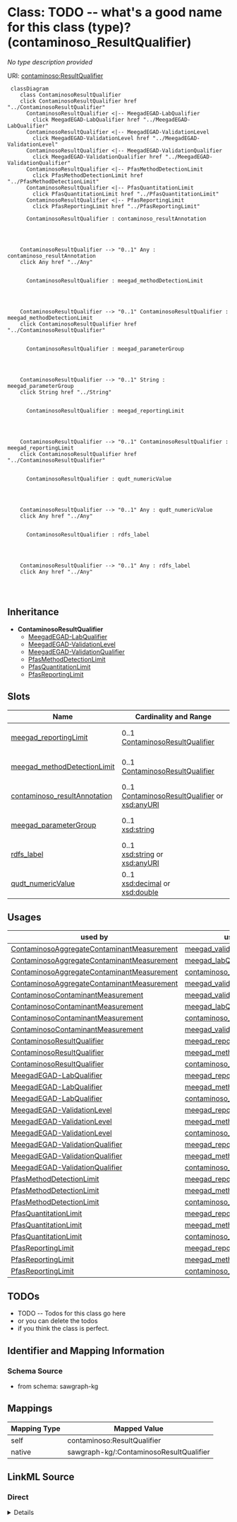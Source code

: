 

# Class: TODO -- what's a good name for this class (type)? (contaminoso_ResultQualifier)


_No type description provided_





URI: [contaminoso:ResultQualifier](http://sawgraph.spatialai.org/v1/contaminoso#ResultQualifier)






```mermaid
 classDiagram
    class ContaminosoResultQualifier
    click ContaminosoResultQualifier href "../ContaminosoResultQualifier"
      ContaminosoResultQualifier <|-- MeegadEGAD-LabQualifier
        click MeegadEGAD-LabQualifier href "../MeegadEGAD-LabQualifier"
      ContaminosoResultQualifier <|-- MeegadEGAD-ValidationLevel
        click MeegadEGAD-ValidationLevel href "../MeegadEGAD-ValidationLevel"
      ContaminosoResultQualifier <|-- MeegadEGAD-ValidationQualifier
        click MeegadEGAD-ValidationQualifier href "../MeegadEGAD-ValidationQualifier"
      ContaminosoResultQualifier <|-- PfasMethodDetectionLimit
        click PfasMethodDetectionLimit href "../PfasMethodDetectionLimit"
      ContaminosoResultQualifier <|-- PfasQuantitationLimit
        click PfasQuantitationLimit href "../PfasQuantitationLimit"
      ContaminosoResultQualifier <|-- PfasReportingLimit
        click PfasReportingLimit href "../PfasReportingLimit"
      
      ContaminosoResultQualifier : contaminoso_resultAnnotation
        
          
    
    
    ContaminosoResultQualifier --> "0..1" Any : contaminoso_resultAnnotation
    click Any href "../Any"

        
      ContaminosoResultQualifier : meegad_methodDetectionLimit
        
          
    
    
    ContaminosoResultQualifier --> "0..1" ContaminosoResultQualifier : meegad_methodDetectionLimit
    click ContaminosoResultQualifier href "../ContaminosoResultQualifier"

        
      ContaminosoResultQualifier : meegad_parameterGroup
        
          
    
    
    ContaminosoResultQualifier --> "0..1" String : meegad_parameterGroup
    click String href "../String"

        
      ContaminosoResultQualifier : meegad_reportingLimit
        
          
    
    
    ContaminosoResultQualifier --> "0..1" ContaminosoResultQualifier : meegad_reportingLimit
    click ContaminosoResultQualifier href "../ContaminosoResultQualifier"

        
      ContaminosoResultQualifier : qudt_numericValue
        
          
    
    
    ContaminosoResultQualifier --> "0..1" Any : qudt_numericValue
    click Any href "../Any"

        
      ContaminosoResultQualifier : rdfs_label
        
          
    
    
    ContaminosoResultQualifier --> "0..1" Any : rdfs_label
    click Any href "../Any"

        
      
```





## Inheritance
* **ContaminosoResultQualifier**
    * [MeegadEGAD-LabQualifier](../classes/MeegadEGAD-LabQualifier.md)
    * [MeegadEGAD-ValidationLevel](../classes/MeegadEGAD-ValidationLevel.md)
    * [MeegadEGAD-ValidationQualifier](../classes/MeegadEGAD-ValidationQualifier.md)
    * [PfasMethodDetectionLimit](../classes/PfasMethodDetectionLimit.md)
    * [PfasQuantitationLimit](../classes/PfasQuantitationLimit.md)
    * [PfasReportingLimit](../classes/PfasReportingLimit.md)



## Slots

| Name | Cardinality and Range | Description | Inheritance |
| ---  | --- | --- | --- |
| [meegad_reportingLimit](../slots/meegad_reportingLimit.md) | 0..1 <br/> [ContaminosoResultQualifier](../classes/ContaminosoResultQualifier.md) | No slot description provided | direct |
| [meegad_methodDetectionLimit](../slots/meegad_methodDetectionLimit.md) | 0..1 <br/> [ContaminosoResultQualifier](../classes/ContaminosoResultQualifier.md) | No slot description provided | direct |
| [contaminoso_resultAnnotation](../slots/contaminoso_resultAnnotation.md) | 0..1 <br/> [ContaminosoResultQualifier](../classes/ContaminosoResultQualifier.md)&nbsp;or&nbsp;<br />[xsd:anyURI](http://www.w3.org/2001/XMLSchema#anyURI) | No slot description provided | direct |
| [meegad_parameterGroup](../slots/meegad_parameterGroup.md) | 0..1 <br/> [xsd:string](http://www.w3.org/2001/XMLSchema#string) | No slot description provided | direct |
| [rdfs_label](../slots/rdfs_label.md) | 0..1 <br/> [xsd:string](http://www.w3.org/2001/XMLSchema#string)&nbsp;or&nbsp;<br />[xsd:anyURI](http://www.w3.org/2001/XMLSchema#anyURI) | No slot description provided | direct |
| [qudt_numericValue](../slots/qudt_numericValue.md) | 0..1 <br/> [xsd:decimal](http://www.w3.org/2001/XMLSchema#decimal)&nbsp;or&nbsp;<br />[xsd:double](http://www.w3.org/2001/XMLSchema#double) | No slot description provided | direct |





## Usages

| used by | used in | type | used |
| ---  | --- | --- | --- |
| [ContaminosoAggregateContaminantMeasurement](../classes/ContaminosoAggregateContaminantMeasurement.md) | [meegad_validationQualifier](../slots/meegad_validationQualifier.md) | any_of[range] | [ContaminosoResultQualifier](../classes/ContaminosoResultQualifier.md) |
| [ContaminosoAggregateContaminantMeasurement](../classes/ContaminosoAggregateContaminantMeasurement.md) | [meegad_labQualifier](../slots/meegad_labQualifier.md) | range | [ContaminosoResultQualifier](../classes/ContaminosoResultQualifier.md) |
| [ContaminosoAggregateContaminantMeasurement](../classes/ContaminosoAggregateContaminantMeasurement.md) | [contaminoso_resultAnnotation](../slots/contaminoso_resultAnnotation.md) | any_of[range] | [ContaminosoResultQualifier](../classes/ContaminosoResultQualifier.md) |
| [ContaminosoAggregateContaminantMeasurement](../classes/ContaminosoAggregateContaminantMeasurement.md) | [meegad_validationLevel](../slots/meegad_validationLevel.md) | any_of[range] | [ContaminosoResultQualifier](../classes/ContaminosoResultQualifier.md) |
| [ContaminosoContaminantMeasurement](../classes/ContaminosoContaminantMeasurement.md) | [meegad_validationQualifier](../slots/meegad_validationQualifier.md) | any_of[range] | [ContaminosoResultQualifier](../classes/ContaminosoResultQualifier.md) |
| [ContaminosoContaminantMeasurement](../classes/ContaminosoContaminantMeasurement.md) | [meegad_labQualifier](../slots/meegad_labQualifier.md) | range | [ContaminosoResultQualifier](../classes/ContaminosoResultQualifier.md) |
| [ContaminosoContaminantMeasurement](../classes/ContaminosoContaminantMeasurement.md) | [contaminoso_resultAnnotation](../slots/contaminoso_resultAnnotation.md) | any_of[range] | [ContaminosoResultQualifier](../classes/ContaminosoResultQualifier.md) |
| [ContaminosoContaminantMeasurement](../classes/ContaminosoContaminantMeasurement.md) | [meegad_validationLevel](../slots/meegad_validationLevel.md) | any_of[range] | [ContaminosoResultQualifier](../classes/ContaminosoResultQualifier.md) |
| [ContaminosoResultQualifier](../classes/ContaminosoResultQualifier.md) | [meegad_reportingLimit](../slots/meegad_reportingLimit.md) | range | [ContaminosoResultQualifier](../classes/ContaminosoResultQualifier.md) |
| [ContaminosoResultQualifier](../classes/ContaminosoResultQualifier.md) | [meegad_methodDetectionLimit](../slots/meegad_methodDetectionLimit.md) | range | [ContaminosoResultQualifier](../classes/ContaminosoResultQualifier.md) |
| [ContaminosoResultQualifier](../classes/ContaminosoResultQualifier.md) | [contaminoso_resultAnnotation](../slots/contaminoso_resultAnnotation.md) | any_of[range] | [ContaminosoResultQualifier](../classes/ContaminosoResultQualifier.md) |
| [MeegadEGAD-LabQualifier](../classes/MeegadEGAD-LabQualifier.md) | [meegad_reportingLimit](../slots/meegad_reportingLimit.md) | range | [ContaminosoResultQualifier](../classes/ContaminosoResultQualifier.md) |
| [MeegadEGAD-LabQualifier](../classes/MeegadEGAD-LabQualifier.md) | [meegad_methodDetectionLimit](../slots/meegad_methodDetectionLimit.md) | range | [ContaminosoResultQualifier](../classes/ContaminosoResultQualifier.md) |
| [MeegadEGAD-LabQualifier](../classes/MeegadEGAD-LabQualifier.md) | [contaminoso_resultAnnotation](../slots/contaminoso_resultAnnotation.md) | any_of[range] | [ContaminosoResultQualifier](../classes/ContaminosoResultQualifier.md) |
| [MeegadEGAD-ValidationLevel](../classes/MeegadEGAD-ValidationLevel.md) | [meegad_reportingLimit](../slots/meegad_reportingLimit.md) | range | [ContaminosoResultQualifier](../classes/ContaminosoResultQualifier.md) |
| [MeegadEGAD-ValidationLevel](../classes/MeegadEGAD-ValidationLevel.md) | [meegad_methodDetectionLimit](../slots/meegad_methodDetectionLimit.md) | range | [ContaminosoResultQualifier](../classes/ContaminosoResultQualifier.md) |
| [MeegadEGAD-ValidationLevel](../classes/MeegadEGAD-ValidationLevel.md) | [contaminoso_resultAnnotation](../slots/contaminoso_resultAnnotation.md) | any_of[range] | [ContaminosoResultQualifier](../classes/ContaminosoResultQualifier.md) |
| [MeegadEGAD-ValidationQualifier](../classes/MeegadEGAD-ValidationQualifier.md) | [meegad_reportingLimit](../slots/meegad_reportingLimit.md) | range | [ContaminosoResultQualifier](../classes/ContaminosoResultQualifier.md) |
| [MeegadEGAD-ValidationQualifier](../classes/MeegadEGAD-ValidationQualifier.md) | [meegad_methodDetectionLimit](../slots/meegad_methodDetectionLimit.md) | range | [ContaminosoResultQualifier](../classes/ContaminosoResultQualifier.md) |
| [MeegadEGAD-ValidationQualifier](../classes/MeegadEGAD-ValidationQualifier.md) | [contaminoso_resultAnnotation](../slots/contaminoso_resultAnnotation.md) | any_of[range] | [ContaminosoResultQualifier](../classes/ContaminosoResultQualifier.md) |
| [PfasMethodDetectionLimit](../classes/PfasMethodDetectionLimit.md) | [meegad_reportingLimit](../slots/meegad_reportingLimit.md) | range | [ContaminosoResultQualifier](../classes/ContaminosoResultQualifier.md) |
| [PfasMethodDetectionLimit](../classes/PfasMethodDetectionLimit.md) | [meegad_methodDetectionLimit](../slots/meegad_methodDetectionLimit.md) | range | [ContaminosoResultQualifier](../classes/ContaminosoResultQualifier.md) |
| [PfasMethodDetectionLimit](../classes/PfasMethodDetectionLimit.md) | [contaminoso_resultAnnotation](../slots/contaminoso_resultAnnotation.md) | any_of[range] | [ContaminosoResultQualifier](../classes/ContaminosoResultQualifier.md) |
| [PfasQuantitationLimit](../classes/PfasQuantitationLimit.md) | [meegad_reportingLimit](../slots/meegad_reportingLimit.md) | range | [ContaminosoResultQualifier](../classes/ContaminosoResultQualifier.md) |
| [PfasQuantitationLimit](../classes/PfasQuantitationLimit.md) | [meegad_methodDetectionLimit](../slots/meegad_methodDetectionLimit.md) | range | [ContaminosoResultQualifier](../classes/ContaminosoResultQualifier.md) |
| [PfasQuantitationLimit](../classes/PfasQuantitationLimit.md) | [contaminoso_resultAnnotation](../slots/contaminoso_resultAnnotation.md) | any_of[range] | [ContaminosoResultQualifier](../classes/ContaminosoResultQualifier.md) |
| [PfasReportingLimit](../classes/PfasReportingLimit.md) | [meegad_reportingLimit](../slots/meegad_reportingLimit.md) | range | [ContaminosoResultQualifier](../classes/ContaminosoResultQualifier.md) |
| [PfasReportingLimit](../classes/PfasReportingLimit.md) | [meegad_methodDetectionLimit](../slots/meegad_methodDetectionLimit.md) | range | [ContaminosoResultQualifier](../classes/ContaminosoResultQualifier.md) |
| [PfasReportingLimit](../classes/PfasReportingLimit.md) | [contaminoso_resultAnnotation](../slots/contaminoso_resultAnnotation.md) | any_of[range] | [ContaminosoResultQualifier](../classes/ContaminosoResultQualifier.md) |






## TODOs

* TODO -- Todos for this class go here
* or you can delete the todos
* if you think the class is perfect.

## Identifier and Mapping Information







### Schema Source


* from schema: sawgraph-kg




## Mappings

| Mapping Type | Mapped Value |
| ---  | ---  |
| self | contaminoso:ResultQualifier |
| native | sawgraph-kg/:ContaminosoResultQualifier |







## LinkML Source

<!-- TODO: investigate https://stackoverflow.com/questions/37606292/how-to-create-tabbed-code-blocks-in-mkdocs-or-sphinx -->

### Direct

<details>
```yaml
name: contaminoso_ResultQualifier
description: No type description provided
title: TODO -- what's a good name for this class (type)?
todos:
- TODO -- Todos for this class go here
- or you can delete the todos
- if you think the class is perfect.
notes:
- Class with 283825 occurences.
from_schema: sawgraph-kg
rank: 1000
slots:
- meegad_reportingLimit
- meegad_methodDetectionLimit
- contaminoso_resultAnnotation
- meegad_parameterGroup
- rdfs_label
- qudt_numericValue
class_uri: contaminoso:ResultQualifier

```
</details>

### Induced

<details>
```yaml
name: contaminoso_ResultQualifier
description: No type description provided
title: TODO -- what's a good name for this class (type)?
todos:
- TODO -- Todos for this class go here
- or you can delete the todos
- if you think the class is perfect.
notes:
- Class with 283825 occurences.
from_schema: sawgraph-kg
rank: 1000
attributes:
  meegad_reportingLimit:
    name: meegad_reportingLimit
    description: No slot description provided
    title: No slot description provided
    todos:
    - TODO -- Todos for this slot go here
    - or you can delete the todos
    - if you think the class is perfect.
    comments:
    - 142152 occurrences with subject type contaminoso_ResultQualifier and object
      type contaminoso_ResultQualifier.
    examples:
    - value: http://sawgraph.spatialai.org/v1/me-egad-data#rl.WG17410824.AAWH.20230125.DEP18018
        meegad:reportingLimit http://sawgraph.spatialai.org/v1/me-egad-data#rl.WG17410824.AAWH.20230125.DEP18018
    from_schema: sawgraph-kg
    rank: 1000
    slot_uri: meegad:reportingLimit
    alias: meegad_reportingLimit
    owner: contaminoso_ResultQualifier
    domain_of:
    - contaminoso_ResultQualifier
    subproperty_of: contaminoso_resultAnnotation
    range: contaminoso_ResultQualifier
  meegad_methodDetectionLimit:
    name: meegad_methodDetectionLimit
    description: No slot description provided
    title: No slot description provided
    todos:
    - TODO -- Todos for this slot go here
    - or you can delete the todos
    - if you think the class is perfect.
    comments:
    - 141607 occurrences with subject type contaminoso_ResultQualifier and object
      type contaminoso_ResultQualifier.
    examples:
    - value: http://sawgraph.spatialai.org/v1/me-egad-data#mdl.WG17410824.AAWH.20230125.DEP18018
        meegad:methodDetectionLimit http://sawgraph.spatialai.org/v1/me-egad-data#rl.WG17410824.AAWH.20230125.DEP18018
    from_schema: sawgraph-kg
    rank: 1000
    slot_uri: meegad:methodDetectionLimit
    alias: meegad_methodDetectionLimit
    owner: contaminoso_ResultQualifier
    domain_of:
    - contaminoso_ResultQualifier
    subproperty_of: contaminoso_resultAnnotation
    range: contaminoso_ResultQualifier
  contaminoso_resultAnnotation:
    name: contaminoso_resultAnnotation
    description: No slot description provided
    title: No slot description provided
    todos:
    - TODO -- Todos for this slot go here
    - or you can delete the todos
    - if you think the class is perfect.
    comments:
    - 180161 occurrences with subject type contaminoso_ContaminantMeasurement and
      object type contaminoso_ResultQualifier.
    - 44340 occurrences with subject type contaminoso_AggregateContaminantMeasurement
      and object type contaminoso_ResultQualifier.
    - 535 occurrences with subject type contaminoso_ContaminantMeasurement and object
      type uri.
    - 72 occurrences with subject type contaminoso_AggregateContaminantMeasurement
      and object type uri.
    - 283759 occurrences with subject type contaminoso_ResultQualifier and object
      type contaminoso_ResultQualifier.
    examples:
    - value: http://sawgraph.spatialai.org/v1/me-egad-data#result.WG17410824.AAWH.20230125.1763231
        contaminoso:resultAnnotation meegad:validationLevel.DEP
    - value: http://sawgraph.spatialai.org/v1/me-egad-data#result.WG17410824.AAWH.20230125.DEP18018
        contaminoso:resultAnnotation meegad:validationLevel.DEP
    - value: http://sawgraph.spatialai.org/v1/me-egad-data#result.170094201.VAL.20170725.108427538
        contaminoso:resultAnnotation meegad:validationLevel.TierII-EPA-NE-REGION-1-GUIDELINES
    - value: http://sawgraph.spatialai.org/v1/me-egad-data#result.170098413.VAL.20170802.DEP18016
        contaminoso:resultAnnotation meegad:validationLevel.TierII-EPA-NE-REGION-1-GUIDELINES
    - value: http://sawgraph.spatialai.org/v1/me-egad-data#mdl.WG17410824.AAWH.20230125.DEP18018
        contaminoso:resultAnnotation http://sawgraph.spatialai.org/v1/me-egad-data#rl.WG17410824.AAWH.20230125.DEP18018
    from_schema: sawgraph-kg
    rank: 1000
    slot_uri: contaminoso:resultAnnotation
    alias: contaminoso_resultAnnotation
    owner: contaminoso_ResultQualifier
    domain_of:
    - contaminoso_AggregateContaminantMeasurement
    - contaminoso_ContaminantMeasurement
    - contaminoso_ResultQualifier
    range: Any
    any_of:
    - range: contaminoso_ResultQualifier
    - range: uri
  meegad_parameterGroup:
    name: meegad_parameterGroup
    description: No slot description provided
    title: No slot description provided
    todos:
    - TODO -- Todos for this slot go here
    - or you can delete the todos
    - if you think the class is perfect.
    comments:
    - 56 occurrences with subject type contaminoso_ResultQualifier and object type
      string.
    examples:
    - value: http://sawgraph.spatialai.org/me-egad#concentrationQualifier.* meegad:parameterGroup
        ALL
    from_schema: sawgraph-kg
    rank: 1000
    slot_uri: meegad:parameterGroup
    alias: meegad_parameterGroup
    owner: contaminoso_ResultQualifier
    domain_of:
    - contaminoso_ResultQualifier
    range: string
  rdfs_label:
    name: rdfs_label
    description: No slot description provided
    title: No slot description provided
    todos:
    - TODO -- Todos for this slot go here
    - or you can delete the todos
    - if you think the class is perfect.
    comments:
    - 66 occurrences with subject type contaminoso_ResultQualifier and object type
      string.
    - 33 occurrences with subject type ilisgs_WellPurpose and object type string.
    - 109 occurrences with subject type meegad_EGAD-SamplePointType and object type
      string.
    - 94 occurrences with subject type contaminoso_Substance and object type string.
    - 12 occurrences with subject type contaminoso_ObservationAnnotation and object
      type string.
    - 160 occurrences with subject type contaminoso_SampleAnnotation and object type
      string.
    - 97 occurrences with subject type contaminoso_MaterialType and object type string.
    - 1249 occurrences with subject type meegad_EGAD-AnalysisMethod and object type
      string.
    - 3 occurrences with subject type http___qudt.org_vocab_unitUnit and object type
      string.
    - 300 occurrences with subject type prov_Organization and object type string.
    - 115887 occurrences with subject type contaminoso_ContaminantMeasurement and
      object type string.
    - 26294 occurrences with subject type contaminoso_AggregateContaminantMeasurement
      and object type string.
    - 23031 occurrences with subject type contaminoso_MaterialSample and object type
      string.
    - 8324 occurrences with subject type contaminoso_Point and object type string.
    - 171069 occurrences with subject type contaminoso_Feature and object type string.
    - 957 occurrences with subject type meegad_EGAD-Site and object type string.
    - 62 occurrences with subject type meegad_EGAD-SiteType and object type string.
    - 142181 occurrences with subject type contaminoso_ContaminantObservation and
      object type string.
    examples:
    - value: http://sawgraph.spatialai.org/me-egad#concentrationQualifier.* rdfs:label
        QC RESULTS NOT WITHIN CONTROL LIMITS
    - value: http://sawgraph.spatialai.org/v1/il-isgs-data#d.ISGS-WellPurpose.CROP
        rdfs:label Outcrop
    - value: meegad:featureType.AST rdfs:label ABOVEGROUND STORAGE TANK
    - value: meegad:parameter.10-2_FTS_A rdfs:label 10:2 FLUOROTELOMER SULFONIC ACID
    - value: meegad:resultType.TRG rdfs:label TARGET/REGULAR RESULT
    - value: meegad:sampleLocation.AF rdfs:label AFTER FILTERS
    - value: meegad:sampleMaterialType.AS rdfs:label ASH (BOTTOM & FLY)
    - value: meegad:testMethod.CALCULATED rdfs:label CALCULATED
    - value: meegad:unit.MG-KG rdfs:label MILLIGRAMS PER KILOGRAM
    - value: http://sawgraph.spatialai.org/v1/me-egad-data#organization.lab.AA rdfs:label
        ALPHA ANALYTICAL LAB - WESTBOROUGH, MA
    - value: http://sawgraph.spatialai.org/v1/me-egad-data#result.1028303.ELL.20190405.45298906
        rdfs:label EGAD PFAS measurements for sample 722
    - value: http://sawgraph.spatialai.org/v1/me-egad-data#result.1028303.ELL.20190405.DEP18010
        rdfs:label EGAD PFAS measurements for sample 722
    - value: http://sawgraph.spatialai.org/v1/me-egad-data#sample.1028303.ELL.20190405
        rdfs:label EGAD sample 722
    - value: http://sawgraph.spatialai.org/v1/me-egad-data#samplePoint.100410 rdfs:label
        EGAD sample point 100410
    - value: http://sawgraph.spatialai.org/v1/me-egad-data#sampledFeature.100410 rdfs:label
        EGAD sampled festure associated with sample point 100410
    - value: http://sawgraph.spatialai.org/v1/me-egad-data#site.100843 rdfs:label
        EGAD site 100843
    - value: meegad:siteType.AGRICCHEM rdfs:label AGRICULTURAL CHEMICAL USE
    - value: http://sawgraph.spatialai.org/v1/me-egad-data#observation.1028303.ELL.20190405.45298906
        rdfs:label EGAD PFAS observation for sample 722
    from_schema: sawgraph-kg
    rank: 1000
    slot_uri: rdfs:label
    alias: rdfs_label
    owner: contaminoso_ResultQualifier
    domain_of:
    - contaminoso_AggregateContaminantMeasurement
    - contaminoso_ContaminantMeasurement
    - contaminoso_ContaminantObservation
    - contaminoso_Feature
    - contaminoso_MaterialSample
    - contaminoso_MaterialType
    - contaminoso_ObservationAnnotation
    - contaminoso_Point
    - contaminoso_ResultQualifier
    - contaminoso_SampleAnnotation
    - contaminoso_Substance
    - http___qudt.org_vocab_unitUnit
    - ilisgs_WellPurpose
    - meegad_EGAD-AnalysisMethod
    - meegad_EGAD-SamplePointType
    - meegad_EGAD-Site
    - meegad_EGAD-SiteType
    - prov_Organization
    range: Any
    any_of:
    - range: string
    - range: uri
  qudt_numericValue:
    name: qudt_numericValue
    description: No slot description provided
    title: No slot description provided
    todos:
    - TODO -- Todos for this slot go here
    - or you can delete the todos
    - if you think the class is perfect.
    comments:
    - 142927 occurrences with untyped subjects and object type decimal.
    - 127 occurrences with untyped subjects and object type http://www.w3.org/2001/XMLSchema#double.
    - 280289 occurrences with subject type contaminoso_ResultQualifier and object
      type decimal.
    - 570 occurrences with subject type contaminoso_ResultQualifier and object type
      double.
    examples:
    - value: http://sawgraph.spatialai.org/v1/me-egad-data#quantityValue.1028303.ELL.20190405.45298906
        qudt:numericValue 14.0
    - value: http://sawgraph.spatialai.org/v1/me-egad-data#quantityValue.L195312201.AAWH.20191107.375735
        qudt:numericValue 2.8e-05
    - value: http://sawgraph.spatialai.org/v1/me-egad-data#rl.1028303.ELL.20190405.45298906
        qudt:numericValue 1.6
    - value: http://sawgraph.spatialai.org/v1/me-egad-data#rl.320495081.TAI.20190423.335671
        qudt:numericValue 9.2e-05
    from_schema: sawgraph-kg
    rank: 1000
    slot_uri: qudt:numericValue
    alias: qudt_numericValue
    owner: contaminoso_ResultQualifier
    domain_of:
    - contaminoso_ResultQualifier
    range: Any
    any_of:
    - range: decimal
    - range: double
class_uri: contaminoso:ResultQualifier

```
</details>
